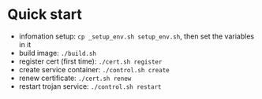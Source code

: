 # Quick start

* infomation setup: `cp _setup_env.sh setup_env.sh`, then set the variables in it
* build image: `./build.sh`
* register cert (first time): `./cert.sh register`
* create service container: `./control.sh create`
* renew certificate: `./cert.sh renew`
* restart trojan service: `./control.sh restart`
